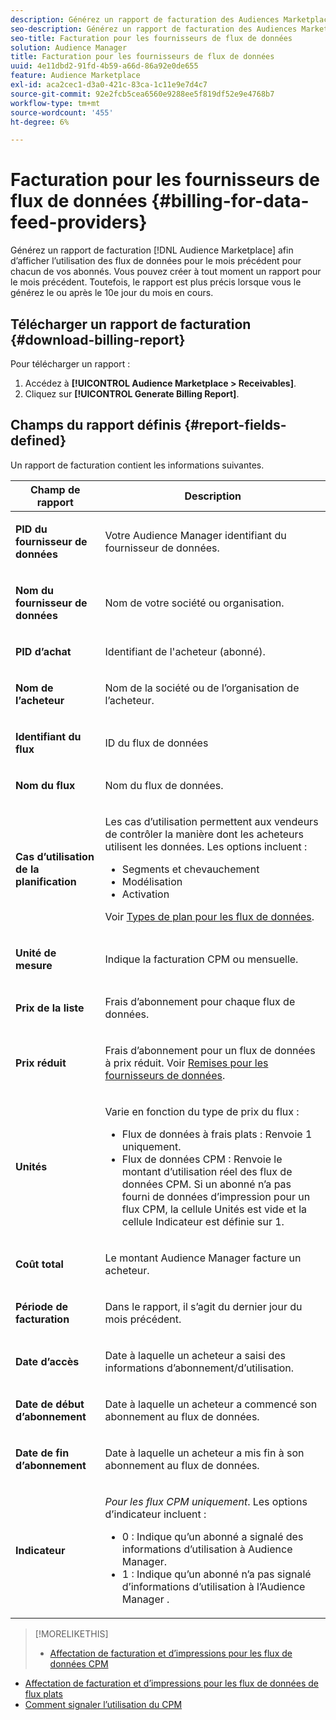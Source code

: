 ```yaml
---
description: Générez un rapport de facturation des Audiences Marketplace afin d’afficher l’utilisation des flux de données pour le mois précédent pour chacun de vos abonnés. Vous pouvez créer à tout moment un rapport pour le mois précédent. Toutefois, le rapport est plus précis lorsque vous le générez le ou après le 10e jour du mois en cours.
seo-description: Générez un rapport de facturation des Audiences Marketplace afin d’afficher l’utilisation des flux de données pour le mois précédent pour chacun de vos abonnés. Vous pouvez créer à tout moment un rapport pour le mois précédent. Toutefois, le rapport est plus précis lorsque vous le générez le ou après le 10e jour du mois en cours.
seo-title: Facturation pour les fournisseurs de flux de données
solution: Audience Manager
title: Facturation pour les fournisseurs de flux de données
uuid: 4e11dbd2-91fd-4b59-a66d-86a92e0de655
feature: Audience Marketplace
exl-id: aca2cec1-d3a0-421c-83ca-1c11e9e7d4c7
source-git-commit: 92e2fcb5cea6560e9288ee5f819df52e9e4768b7
workflow-type: tm+mt
source-wordcount: '455'
ht-degree: 6%

---
```


# Facturation pour les fournisseurs de flux de données {#billing-for-data-feed-providers}

Générez un rapport de facturation [!DNL Audience Marketplace] afin d’afficher l’utilisation des flux de données pour le mois précédent pour chacun de vos abonnés. Vous pouvez créer à tout moment un rapport pour le mois précédent. Toutefois, le rapport est plus précis lorsque vous le générez le ou après le 10e jour du mois en cours.

## Télécharger un rapport de facturation {#download-billing-report}

Pour télécharger un rapport :

1. Accédez à **[!UICONTROL Audience Marketplace > Receivables]**.
1. Cliquez sur **[!UICONTROL Generate Billing Report]**.

## Champs du rapport définis {#report-fields-defined}

Un rapport de facturation contient les informations suivantes.

<table id="table_B433D5059F6446068683E425B1D87520"> 
 <thead> 
  <tr> 
   <th colname="col1" class="entry"> Champ de rapport </th> 
   <th colname="col2" class="entry"> Description </th> 
  </tr> 
 </thead>
 <tbody> 
  <tr> 
   <td colname="col1"> <p><b><span class="uicontrol"> PID du fournisseur de données</span></b> </p> </td> 
   <td colname="col2"> <p>Votre <span class="keyword"> Audience Manager</span> identifiant du fournisseur de données. </p> </td> 
  </tr> 
  <tr> 
   <td colname="col1"> <p><b><span class="uicontrol"> Nom du fournisseur de données</span></b> </p> </td> 
   <td colname="col2"> <p>Nom de votre société ou organisation. </p> </td> 
  </tr> 
  <tr> 
   <td colname="col1"> <p><b><span class="uicontrol"> PID d’achat</span></b> </p> </td> 
   <td colname="col2"> <p>Identifiant de l'acheteur (abonné). </p> </td> 
  </tr> 
  <tr> 
   <td colname="col1"> <p><b><span class="uicontrol"> Nom de l’acheteur</span></b> </p> </td> 
   <td colname="col2"> <p>Nom de la société ou de l’organisation de l’acheteur. </p> </td> 
  </tr> 
  <tr> 
   <td colname="col1"> <p><b><span class="uicontrol"> Identifiant du flux</span></b> </p> </td> 
   <td colname="col2"> <p>ID du flux de données </p> </td> 
  </tr> 
  <tr> 
   <td colname="col1"> <p><b><span class="uicontrol"> Nom du flux</span></b> </p> </td> 
   <td colname="col2"> <p>Nom du flux de données. </p> </td> 
  </tr> 
  <tr> 
   <td colname="col1"> <p><b><span class="uicontrol"> Cas d’utilisation de la planification</span></b> </p> </td> 
   <td colname="col2"> <p>Les cas d’utilisation permettent aux vendeurs de contrôler la manière dont les acheteurs utilisent les données. Les options incluent : </p> 
    <ul id="ul_8230A93B5DCE4C10B025D3C761F72CEF"> 
     <li id="li_3400C6475F6D43D7AF54D9A0ED9C09E0">Segments et chevauchement </li> 
     <li id="li_65DFEF1EA6C341ACB5B72FF629F10AFC">Modélisation </li> 
     <li id="li_B84935B93ADE4D299732CE7E099DF7B3">Activation </li> 
    </ul> <p>Voir <a href="../../../features/audience-marketplace/marketplace-data-providers/marketplace-create-manage-feeds.md#plan-types"> Types de plan pour les flux de données</a>. </p> </td> 
  </tr> 
  <tr> 
   <td colname="col1"> <p><b><span class="uicontrol"> Unité de mesure</span></b> </p> </td> 
   <td colname="col2"> <p>Indique la facturation CPM ou mensuelle. </p> </td> 
  </tr> 
  <tr> 
   <td colname="col1"> <p><b><span class="uicontrol"> Prix de la liste</span></b> </p> </td> 
   <td colname="col2"> <p>Frais d’abonnement pour chaque flux de données. </p> </td> 
  </tr> 
  <tr> 
   <td colname="col1"> <p><b><span class="uicontrol"> Prix réduit</span></b> </p> </td> 
   <td colname="col2"> <p>Frais d’abonnement pour un flux de données à prix réduit. Voir <a href="../../../features/audience-marketplace/marketplace-data-providers/marketplace-create-manage-feeds.md#discounts"> Remises pour les fournisseurs de données</a>. </p> </td> 
  </tr> 
  <tr> 
   <td colname="col1"> <p><b><span class="uicontrol"> Unités</span></b> </p> </td> 
   <td colname="col2"> <p>Varie en fonction du type de prix du flux : </p> 
    <ul id="ul_01550B436EEE4FBC8C9945E08E3CE2C6"> 
     <li id="li_C589F6A751AB407E853AC6F726A47F14">Flux de données à frais plats : Renvoie 1 uniquement. </li> 
     <li id="li_F93F8AEB2D8C45BFA0305E7808AFF848">Flux de données CPM : Renvoie le montant d’utilisation réel des flux de données CPM. Si un abonné n’a pas fourni de données d’impression pour un flux CPM, la cellule Unités est vide et la cellule Indicateur est définie sur 1. </li> 
    </ul> </td> 
  </tr> 
  <tr> 
   <td colname="col1"> <p><b><span class="uicontrol"> Coût total</span></b> </p> </td> 
   <td colname="col2"> <p>Le montant <span class="keyword"> Audience Manager</span> facture un acheteur. </p> </td> 
  </tr> 
  <tr> 
   <td colname="col1"> <p><b><span class="uicontrol"> Période de facturation</span></b> </p> </td> 
   <td colname="col2"> <p> Dans le rapport, il s’agit du dernier jour du mois précédent. </p> </td> 
  </tr> 
  <tr> 
   <td colname="col1"> <p><b><span class="uicontrol"> Date d’accès</span></b> </p> </td> 
   <td colname="col2"> <p>Date à laquelle un acheteur a saisi des informations d’abonnement/d’utilisation. </p> </td> 
  </tr> 
  <tr> 
   <td colname="col1"> <p><b><span class="uicontrol"> Date de début d’abonnement</span></b> </p> </td> 
   <td colname="col2"> <p>Date à laquelle un acheteur a commencé son abonnement au flux de données. </p> </td> 
  </tr> 
  <tr> 
   <td colname="col1"> <p><b><span class="uicontrol"> Date de fin d’abonnement</span></b> </p> </td> 
   <td colname="col2"> <p>Date à laquelle un acheteur a mis fin à son abonnement au flux de données. </p> </td> 
  </tr> 
  <tr> 
   <td colname="col1"> <p><b><span class="uicontrol"> Indicateur</span></b> </p> </td> 
   <td colname="col2"> <p> <i>Pour les flux CPM uniquement</i>. Les options d’indicateur incluent : </p> 
    <ul id="ul_509BC73B754A43299F8D719AB0805ABD"> 
     <li id="li_AB35E33B68EC49A187495DF6B9D86563">0 : Indique qu’un abonné a signalé des informations d’utilisation à <span class="keyword"> Audience Manager</span>. </li> 
     <li id="li_2E4871B127A84EC586A9F3659F52D67E">1 : Indique qu’un abonné n’a pas signalé d’informations d’utilisation à l’Audience Manager <span class="keyword"> </span>. </li> 
    </ul> </td> 
  </tr> 
 </tbody> 
</table>

>[!MORELIKETHIS]
>
>* [Affectation de facturation et d’impressions pour les flux de données CPM](../../../features/audience-marketplace/marketplace-data-buyers/marketplace-buyer-billing.md#cost-attribution)
* [Affectation de facturation et d’impressions pour les flux de données de flux plats](../../../features/audience-marketplace/marketplace-data-buyers/marketplace-buyer-billing.md)
* [Comment signaler l’utilisation du CPM](../../../features/audience-marketplace/marketplace-data-buyers/marketplace-buyer-billing.md#report-cpm-usage)

